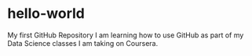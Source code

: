 # hello-world
My first GitHub Repository
I am learning how to use GitHub as part of my Data Science classes I am taking on Coursera.
